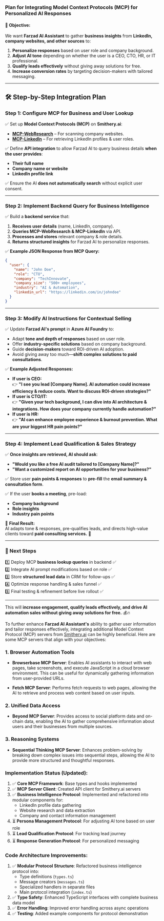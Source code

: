
### **Plan for Integrating Model Context Protocols (MCP) for Personalized AI Responses**

#### **🚀 Objective:**
We want **Farzad AI Assistant** to gather **business insights** from **LinkedIn, company websites, and other sources** to:  
1. **Personalize responses** based on user role and company background.  
2. **Adjust AI tone** depending on whether the user is a CEO, CTO, HR, or IT professional.  
3. **Qualify leads effectively** without giving away solutions for free.  
4. **Increase conversion rates** by targeting decision-makers with tailored messaging.  

---

## **🛠️ Step-by-Step Integration Plan**

### **Step 1: Configure MCP for Business and User Lookup**
✅ Set up **Model Context Protocols (MCP)** on **Smithery.ai**:
   - **[MCP-WebResearch](https://smithery.ai/server/@chuanmingliu/mcp-webresearch)** – For scanning company websites.  
   - **[MCP-LinkedIn](https://smithery.ai/server/mcp-linkedin)** – For retrieving LinkedIn profiles & user roles.  

✅ Define **API integration** to allow Farzad AI to query business details **when the user provides**:
   - **Their full name**
   - **Company name or website**
   - **LinkedIn profile link**  

✅ Ensure the AI **does not automatically search** without explicit user consent.

---

### **Step 2: Implement Backend Query for Business Intelligence**
✅ Build a **backend service** that:  
   1. **Receives user details** (name, LinkedIn, company).  
   2. **Queries MCP-WebResearch & MCP-LinkedIn** via API.  
   3. **Processes and stores** relevant company & role details.  
   4. **Returns structured insights** for Farzad AI to personalize responses.  

✅ **Example JSON Response from MCP Query:**
```json
{
  "user": {
    "name": "John Doe",
    "role": "CTO",
    "company": "TechInnovate",
    "company_size": "500+ employees",
    "industry": "AI & Automation",
    "linkedin_url": "https://linkedin.com/in/johndoe"
  }
}
```

---

### **Step 3: Modify AI Instructions for Contextual Selling**
✅ Update **Farzad AI's prompt** in **Azure AI Foundry** to:
   - Adapt **tone and depth of responses** based on user role.
   - Offer **industry-specific solutions** based on company background.
   - Guide **decision-makers** toward ROI-driven AI adoption.
   - Avoid giving away too much—**shift complex solutions to paid consultations**.

✅ **Example Adjusted Responses:**
- **If user is CEO:**  
  👉 **"I see you lead [Company Name]. AI automation could increase efficiency & reduce costs. Want to discuss ROI-driven strategies?"**  
- **If user is CTO/IT:**  
  👉 **"Given your tech background, I can dive into AI architecture & integrations. How does your company currently handle automation?"**  
- **If user is HR:**  
  👉 **"AI can enhance employee experience & burnout prevention. What are your biggest HR pain points?"**  

---

### **Step 4: Implement Lead Qualification & Sales Strategy**
✅ **Once insights are retrieved, AI should ask**:
   - **"Would you like a free AI audit tailored to [Company Name]?"**  
   - **"Want a customized report on AI opportunities for your business?"**  

✅ Store user **pain points & responses** to **pre-fill** the **email summary & consultation form**.

✅ If the user **books a meeting**, pre-load:
   - **Company background**
   - **Role insights**
   - **Industry pain points**  

📌 **Final Result:**  
AI adapts tone & responses, pre-qualifies leads, and directs high-value clients toward **paid consulting services.** 🚀  

---

### **📝 Next Steps**
1️⃣ Deploy MCP **business lookup queries** in backend ✅  
2️⃣ Integrate AI prompt modifications based on role ✅  
3️⃣ Store **structured lead data** in CRM for follow-ups ✅  
4️⃣ Optimize response handling & sales funnel ✅  
5️⃣ Final testing & refinement before live rollout ✅  

---

This will **increase engagement, qualify leads effectively, and drive AI automation sales without giving away solutions for free.** 💰🔥


To further enhance **Farzad AI Assistant's** ability to gather user information and tailor responses effectively, integrating additional Model Context Protocol (MCP) servers from [Smithery.ai](https://smithery.ai/) can be highly beneficial. Here are some MCP servers that align with your objectives:

### 1. **Browser Automation Tools**
- **Browserbase MCP Server**: Enables AI assistants to interact with web pages, take screenshots, and execute JavaScript in a cloud browser environment. This can be useful for dynamically gathering information from user-provided URLs.

- **Fetch MCP Server**: Performs fetch requests to web pages, allowing the AI to retrieve and process web content based on user inputs.

### 2. **Unified Data Access**
- **Beyond MCP Server**: Provides access to social platform data and on-chain data, enabling the AI to gather comprehensive information about users and their businesses from multiple sources.

### 3. **Reasoning Systems**
- **Sequential Thinking MCP Server**: Enhances problem-solving by breaking down complex issues into sequential steps, allowing the AI to provide more structured and thoughtful responses.

### **Implementation Status (Updated):**

1. ✅ **Core MCP Framework**: Base types and hooks implemented
2. ✅ **MCP Server Client**: Created API client for Smithery.ai servers
3. ✅ **Business Intelligence Protocol**: Implemented and refactored into modular components for:
   - LinkedIn profile data gathering
   - Website research and data extraction
   - Company and contact information management
4. ⏳ **Persona Management Protocol**: For adjusting AI tone based on user role
5. ⏳ **Lead Qualification Protocol**: For tracking lead journey
6. ⏳ **Response Generation Protocol**: For personalized messaging

### **Code Architecture Improvements:**

1. ✅ **Modular Protocol Structure**: Refactored business intelligence protocol into:
   - Type definitions (`types.ts`)
   - Message creators (`messages.ts`)
   - Specialized handlers in separate files
   - Main protocol integration (`index.ts`)
2. ✅ **Type Safety**: Enhanced TypeScript interfaces with complete business data model
3. ✅ **Error Handling**: Improved error handling across async operations
4. ✅ **Testing**: Added example components for protocol demonstration

